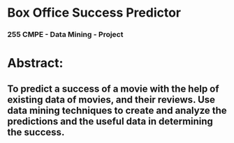 # Box Office Success Predictor

### 255 CMPE - Data Mining - Project

# Abstract:

## To predict a success of a movie with the help of existing data of movies, and their reviews. Use data mining techniques to create and analyze the predictions and the useful data in determining the success.
